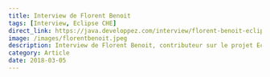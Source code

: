 ```yaml
---
title: Interview de Florent Benoit
tags: [Interview, Eclipse CHE]
direct_link: https://java.developpez.com/interview/florent-benoit-eclipseche/
image: /images/florentbenoit.jpeg
description: Interview de Florent Benoit, contributeur sur le projet Eclipse Che, une version Cloud de l'environnement de développement Eclipse.
category: Article
date: 2018-03-05
---
```


